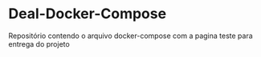 # Deal-Docker-Compose
Repositório contendo o arquivo docker-compose com a pagina teste para entrega do projeto
